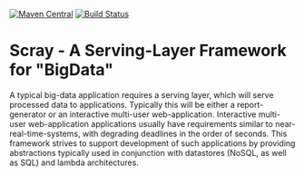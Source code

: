 [![Maven Central](https://maven-badges.herokuapp.com/maven-central/org.scray/scray/badge.svg)](https://maven-badges.herokuapp.com/maven-central/org.scray/scray)
[![Build Status](https://travis-ci.org/scray/scray.svg?branch=master)](https://travis-ci.org/scray/scray)

Scray - A Serving-Layer Framework for "BigData"
===============================================

A typical big-data application requires a serving layer, which will serve processed data to applications. Typically this will be either a report-generator or an interactive multi-user web-application. Interactive multi-user web-application applications usually have requirements similar to near-real-time-systems, with degrading deadlines in the order of seconds. This framework strives to support development of such applications by providing abstractions typically used in conjunction with datastores (NoSQL, as well as SQL) and lambda architectures. 

